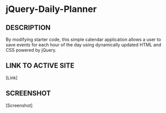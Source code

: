 # jQuery-Daily-Planner

## DESCRIPTION
By modifying starter code, this simple calendar application allows a user to save events for each hour of the day using dynamically updated HTML and CSS powered by jQuery. 
## LINK TO ACTIVE SITE
[Link]
## SCREENSHOT
[Screenshot]